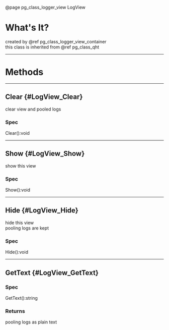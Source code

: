 ﻿@page pg_class_logger_view LogView

# What's It?

created by @ref pg_class_logger_view_container  
this class is inherited from @ref pg_class_qht

-----
# Methods

-----
## Clear {#LogView_Clear}

clear view and pooled logs  

### Spec

Clear():void

-----
## Show {#LogView_Show}

show this view  

### Spec

Show():void

-----
## Hide {#LogView_Hide}

hide this view  
pooling logs are kept  

### Spec

Hide():void

-----
## GetText {#LogView_GetText}

### Spec

GetText():string

### Returns

pooling logs as plain text
